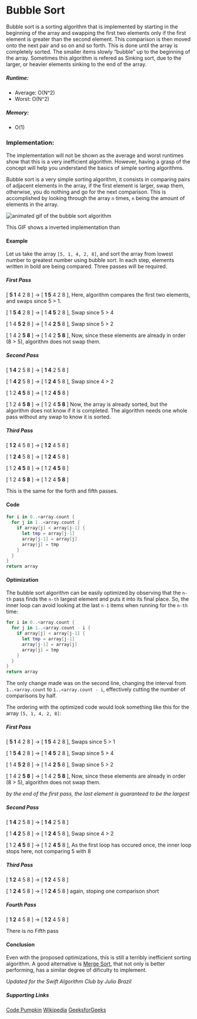 # Bubble Sort

Bubble sort is a sorting algorithm that is implemented by starting in the beginning of the array and swapping the first two elements only if the first element is greater than the second element. This comparison is then moved onto the next pair and so on and so forth. This is done until the array is completely sorted. The smaller items slowly “bubble” up to the beginning of the array. Sometimes this algorithm is refered as Sinking sort, due to the larger, or heavier elements sinking to the end of the array.

##### Runtime:
- Average: O(N^2)
- Worst: O(N^2)

##### Memory:
- O(1)

### Implementation:

The implementation will not be shown as the average and worst runtimes show that this is a very inefficient algorithm. However, having a grasp of the concept will help you understand the basics of simple sorting algorithms.

Bubble sort is a very simple sorting algorithm, it consists in comparing pairs of adjacent elements in the array, if the first element is larger, swap them, otherwise, you do nothing and go for the next comparison.
This is accomplished by looking through the array `n` times, `n` being the amount of elements in the array.

![animated gif of the bubble sort algorithm](https://s3.amazonaws.com/codecademy-content/programs/tdd-js/articles/BubbleSort.gif)

This GIF shows a inverted implementation than 

#### Example
Let us take the array `[5, 1, 4, 2, 8]`, and sort the array from lowest number to greatest number using bubble sort. In each step, elements written in bold are being compared. Three passes will be required.

##### First Pass
[ **5 1** 4 2 8 ] -> [ **1 5** 4 2 8 ], Here, algorithm compares the first two elements, and swaps since 5 > 1.

[ 1 **5 4** 2 8 ] -> [ 1 **4 5** 2 8 ], Swap since 5 > 4 

[ 1 4 **5 2** 8 ] -> [ 1 4 **2 5** 8 ], Swap since 5 > 2 

[ 1 4 2 **5 8** ] -> [ 1 4 2 **5 8** ], Now, since these elements are already in order (8 > 5), algorithm does not swap them.

##### Second Pass
[ **1 4** 2 5 8 ] -> [ **1 4** 2 5 8 ]

[ 1 **4 2** 5 8 ] -> [ 1 **2 4** 5 8 ], Swap since 4 > 2 

[ 1 2 **4 5** 8 ] -> [ 1 2 **4 5** 8 ]

[ 1 2 4 **5 8** ] -> [ 1 2 4 **5 8** ]
Now, the array is already sorted, but the algorithm does not know if it is completed. The algorithm needs one whole pass without any swap to know it is sorted.

##### Third Pass
[ **1 2** 4 5 8 ] -> [ **1 2** 4 5 8 ]

[ 1 **2 4** 5 8 ] -> [ 1 **2 4** 5 8 ]

[ 1 2 **4 5** 8 ] -> [ 1 2 **4 5** 8 ]

[ 1 2 4 **5 8** ] -> [ 1 2 4 **5 8** ]

This is the same for the forth and fifth passes.

#### Code
```swift
for i in 0..<array.count {
  for j in 1..<array.count {
    if array[j] < array[j-1] {
      let tmp = array[j-1]
      array[j-1] = array[j]
      array[j] = tmp
    }
  }
}
return array
```

#### Optimization
The bubble sort algorithm can be easily optimized by observing that the `n-th` pass finds the `n-th` largest element and puts it into its final place. So, the inner loop can avoid looking at the last `n-1` items when running for the `n-th` time:

```swift
for i in 0..<array.count {
  for j in 1..<array.count - i {
    if array[j] < array[j-1] {
      let tmp = array[j-1]
      array[j-1] = array[j]
      array[j] = tmp
    }
  }
}
return array
```

The only change made was on the second line, changing the interval from `1..<array.count` to `1..<array.count - i`, effectively cutting the number of comparisons by half.

The ordering with the optimized code would look something like this for the array  `[5, 1, 4, 2, 8]`:

##### First Pass
[ **5 1** 4 2 8 ] -> [ **1 5** 4 2 8 ], Swaps since 5 > 1

[ 1 **5 4** 2 8 ] -> [ 1 **4 5** 2 8 ], Swap since 5 > 4 

[ 1 4 **5 2** 8 ] -> [ 1 4 **2 5** 8 ], Swap since 5 > 2 

[ 1 4 2 **5 8** ] -> [ 1 4 2 **5 8** ], Now, since these elements are already in order (8 > 5), algorithm does not swap them. 

*by the end of the first pass, the last element is guaranteed to be the largest*

##### Second Pass
[ **1 4** 2 5 8 ] -> [ **1 4** 2 5 8 ]

[ 1 **4 2** 5 8 ] -> [ 1 **2 4** 5 8 ], Swap since 4 > 2 

[ 1 2 **4 5** 8 ] -> [ 1 2 **4 5** 8 ], As the first loop has occured once, the inner loop stops here, not comparing 5 with 8

##### Third Pass
[ **1 2** 4 5 8 ] -> [ **1 2** 4 5 8 ]

[ 1 **2 4** 5 8 ] -> [ 1 **2 4** 5 8 ] again, stoping one comparison short

##### Fourth Pass
[ **1 2** 4 5 8 ] -> [ **1 2** 4 5 8 ]

There is no Fifth pass

#### Conclusion

Even with the proposed optimizations, this is still a terribly inefficient sorting algorithm. A good alternative is [Merge Sort](https://github.com/raywenderlich/swift-algorithm-club/tree/master/Merge%20Sort), that not only is better performing, has a similar degree of dificulty to implement.

*Updated for the Swift Algorithm Club by Julio Brazil*

##### Supporting Links
[Code Pumpkin](https://codepumpkin.com/bubble-sort/)
[Wikipedia](https://en.wikipedia.org/wiki/Bubble_sort)
[GeeksforGeeks](https://www.geeksforgeeks.org/bubble-sort/)
